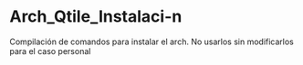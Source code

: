# Arch_Qtile_Instalaci-n
Compilación de comandos para instalar el arch. No usarlos sin modificarlos para el caso personal
